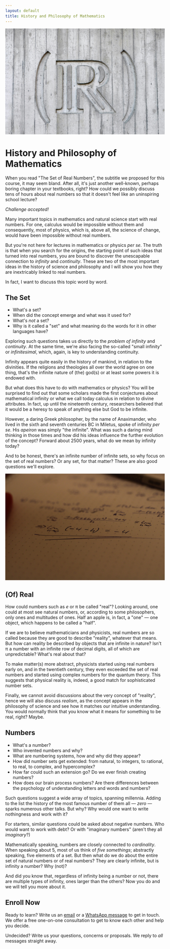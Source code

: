 ```yaml
---
layout: default
title: History and Philosophy of Mathematics
---
```


<!-- Google tag (gtag.js) -->
<script async src="https://www.googletagmanager.com/gtag/js?id=G-2SJLNGNK0T"></script>
<script>
  window.dataLayer = window.dataLayer || [];
  function gtag(){dataLayer.push(arguments);}
  gtag('js', new Date());

  gtag('config', 'G-2SJLNGNK0T');
</script>

![History of Mathematics](assets/real_set.jpg)


# History and Philosophy of Mathematics

When you read "The Set of Real Numbers", the subtitle we proposed for this course,
it may seem bland. After all, it's just another well-known, perhaps boring chapter
in your textbooks, right? How could we possibly discuss tens of hours about real
numbers so that it doesn't feel like an uninspiring school lecture?

*Challenge accepted!*

Many important topics in mathematics and natural science start with real numbers.
For one, calculus would be impossible without them and consequently, most of
physics, which is, above all, the science of change, would have been impossible
without real numbers.

But you're not here for lectures in mathematics or physics *per se*. The truth is
that when you search for the origins, the starting point of such ideas that turned
into real numbers, you are bound to discover the unescapable connection to
*infinity* and *continuity*. These are two of the most important ideas in the
history of science and philosophy and I will show you how they are inextricably
linked to real numbers.

In fact, I want to discuss this topic word by word.

## The Set
* What's a set?
* When did the concept emerge and what was it used for?
* What's *not* a set?
* Why is it called a "set" and what meaning do the words for it in other languages have?

Exploring such questions takes us directly to the *problem of infinity* and *continuity*.
At the same time, we're also facing the so-called "small infinity" or *infinitesimal*,
which, again, is key to understanding continuity.

Infinity appears quite easily in the history of mankind, in relation to the divinities.
If the religions and theologies all over the world agree on one thing, that's the infinite
nature of (the) god(s) or at least some powers it is endowed with. 

But what does this have to do with mathematics or physics? You will be surprised to find out
that some scholars made the first conjectures about mathematical infinity or what we call today
calculus in relation to divine attributes. In fact, up until the nineteenth century, researchers
believed that it would be a heresy to speak of anything else but God to be infinite.

However, a daring Greek philosopher, by the name of Anaximander, who lived in the sixth and
seventh centuries BC in Miletus, spoke of infinity *per se*. His *apeiron* was simply "the infinite".
What was such a daring mind thinking in those times and how did his ideas influence the further
evolution of the concept? Forward about 2500 years, what do we mean by infinity today?

And to be honest, there's an infinite number of infinite sets, so why focus on the set of
real numbers? Or any set, for that matter? These are also good questions we'll explore.

![Limit](assets/limit.jpg)

## (Of) Real
How could numbers such as *e* or π be called "real"? Looking around, one could at most
see natural numbers, or, according to some philosophers, only ones and multitudes of ones.
Half an apple is, in fact, a "one" ― one object, which happens to be called a "half".

If we are to believe mathematicians and physicists, real numbers are so called because
they are good to describe "reality", whatever that means. But how can reality be described
by objects that are infinite in nature? Isn't π a number with an infinite row of
decimal digits, all of which are unpredictable? What's real about that?

To make matter(s) more abstract, physicists started using real numbers early on,
and in the twentieth century, they even exceeded the set of real numbers and started
using complex numbers for the quantum theory. This suggests that physical reality
is, indeed, a good match for sophisticated number sets.

Finally, we cannot avoid discussions about the very concept of "reality", hence 
we will also discuss *realism*, as the concept appears in the philosophy of science
and see how it matches our intuitive understanding. You would normally think
that you know what it means for something to be real, right? Maybe.

## Numbers
* What's a number?
* Who invented numbers and why?
* What are numbering systems, how and why did they appear?
* How did number sets get extended: from natural, to integers, to rational, to real, to complex, and hypercomplex?
* How far could such an extension go? Do we ever finish creating numbers?
* How does our brain process numbers? Are there differences between the psychology of understanding letters and words and numbers?
  
Such questions suggest a wide array of topics, spanning millennia. Adding to the list the
history of the most famous number of them all — *zero* — sparks numerous other talks.
But why? Why would one want to write nothingness and work with it?

For starters, similar questions could be asked about negative numbers. Who would want to
work with debt? Or with "imaginary numbers" (aren't they all *imaginary*?)

Mathematically speaking, numbers are closely connected to *cardinality*. When speaking
about 5, most of us think of *five somethings*; abstractly speaking, five elements of a set.
But then what do we do about the entire set of natural numbers or of real numbers?
They are clearly infinite, but is infinity a number? Why (not)?

And did you know that, regardless of infinity being a number or not, there are multiple
types of infinity, ones larger than the others? Now you do and we will tell you more about it.

## Enroll Now
Ready to learn? Write us an [email](mailto:adrianmanea@poligon-edu.ro) or a [WhatsApp message](https://wa.me/40750408128) to get in touch.
We offer a free one-on-one consultation to get to know each other and help you decide.

Undecided? Write us your questions, concerns or proposals. We reply to *all* messages straight away.